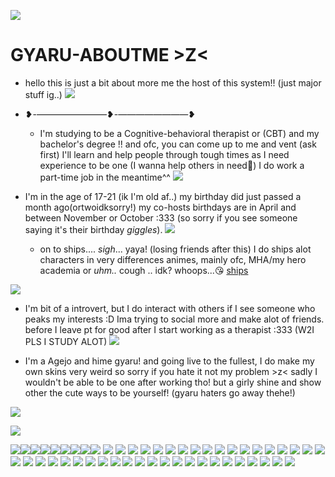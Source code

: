 ![](https://64.media.tumblr.com/551c5f7cb670d6b24968da483de3b5e1/dc6648262ddac9c0-f0/s500x750/e28f6e546b9560aa67a5caa07c340cecdcf92a04.pnj)
# GYARU-ABOUTME >Z<
 - hello this is just a bit about more me the host of this system!! (just major stuff ig..) ![](https://64.media.tumblr.com/332f83811731c6bdcc49d6da665688f8/dc6648262ddac9c0-92/s100x200/69400c60b7057c4a00dacd8722e58033a3a2eddb.gifv)
 - ❥-————————❥-————————❥

    - I'm studying to be a Cognitive-behavioral therapist or (CBT) and my bachelor's degree !! and ofc, you can come up to me and vent (ask first) I'll learn and help people through tough times as I need experience to be one (I wanna help others in need🙏) I do work a part-time job in the meantime^^
![](https://64.media.tumblr.com/6847d828e0610397fe0f611fea6dab43/dc6648262ddac9c0-ca/s400x600/f25123e2185cc63eda71dcdc356e5790a978ecb2.pnj)
  - I'm in the age of 17-21 (ik I'm old af..) my birthday did just passed a month ago(ortwoidksorry!) my co-hosts birthdays are in April and between November or October :333 (so sorry if you see someone saying it's their birthday *giggles*).
![](https://64.media.tumblr.com/6847d828e0610397fe0f611fea6dab43/dc6648262ddac9c0-ca/s400x600/f25123e2185cc63eda71dcdc356e5790a978ecb2.pnj)
    - on to ships.... *sigh*... yaya! (losing friends after this)
      I do ships alot characters in very differences animes, mainly ofc, MHA/my hero academia or *uhm..* cough .. idk? whoops...😘 [ships](https://rentry.co/ShipsiLove)
      
![](https://64.media.tumblr.com/6847d828e0610397fe0f611fea6dab43/dc6648262ddac9c0-ca/s400x600/f25123e2185cc63eda71dcdc356e5790a978ecb2.pnj)
   - I'm bit of a introvert, but I do interact with others if I see someone who peaks my interests :D Ima trying to social more and make alot of friends. before I leave pt for good after I start working as a therapist :333 (W2I PLS I STUDY ALOT)
![](https://64.media.tumblr.com/6847d828e0610397fe0f611fea6dab43/dc6648262ddac9c0-ca/s400x600/f25123e2185cc63eda71dcdc356e5790a978ecb2.pnj)

   - I'm a Agejo and hime gyaru! and going live to the fullest, I do make my own skins very weird so sorry if you hate it not my problem >z< sadly I wouldn't be able to be one after working tho! but a girly shine and show other the cute ways to be yourself! (gyaru haters go away thehe!)

![](https://64.media.tumblr.com/6847d828e0610397fe0f611fea6dab43/dc6648262ddac9c0-ca/s400x600/f25123e2185cc63eda71dcdc356e5790a978ecb2.pnj)
     


   ![](https://64.media.tumblr.com/a496b77b4ac229bbba7df9f0bb7c02f1/108877a9712465de-14/s400x600/7e30d7596d90919b2b1779a5cb9d0a3b9c214daa.pnj)

   
![](https://64.media.tumblr.com/ff403e02f98a679e8a709608b1b96f8f/64cecb37afacc079-93/s500x750/a3329df62f1b3fddac362043803449e72ad94fde.gifv)![](https://64.media.tumblr.com/a52795d505a1904e4a85d702093b7965/3eb62f1e271f684b-16/s250x400/3b65bdfa93d98c0b0a96d66c934bcc148c4db7bd.gifv)![](https://64.media.tumblr.com/127efb2e3645dd1a9b82bf13bdc47ae3/eea751e2a299cde4-3c/s640x960/09e0d7f8eacac9048edb3578fa55758551a7c37b.gifv)![](https://64.media.tumblr.com/53a76bceef5514454eb5a9cfaa7c78fd/f280675ded344010-60/s640x960/c5f547a478d7aed7934bd60794bf0a95a95ab552.gifv)![](https://64.media.tumblr.com/baaa235606959f093412839480c74e4e/accec96693a4eb1d-0b/s250x400/b7e031cf6459c10205814c89b5449f8c065901c8.gifv)![](https://64.media.tumblr.com/6bd5623969324bb07b258c45c0315cae/333c79aa6197ae16-4c/s250x400/6e6dfa19930ef706ebbd0d596606a69b3dfbe30f.gifv)![](https://64.media.tumblr.com/244d34930e059a4274fe009d8120e12c/333c79aa6197ae16-fd/s250x400/3642d05b7d1bcb990dcd6ce274dcf8948e5206a7.gifv)![](https://64.media.tumblr.com/98e8db826eda621b5ad9c9a05bf67238/271ca49191df0e5d-fc/s250x400/ce0a15081ee6799bfccc5233f042537c1b7383b7.gifv)![](https://64.media.tumblr.com/1b613245ebc47e180ce95924e283d7c3/271ca49191df0e5d-3a/s250x400/e9110e6a91f242e0fe7fe63fc28e6a9c694c3052.gifvifv)
![](https://64.media.tumblr.com/9c5a3fa7ef2fa74aa36e92211debd7a4/c151cbadcef22eab-84/s250x400/9f88372b2e4ca4cf7ac8bf633ad38ec87ff3e19c.gifv)
![](https://64.media.tumblr.com/1d736f75e56c6779fa30d88025dab36e/b8d9733e584a48f0-11/s250x400/0dc83237ee55a3fa2eb5256be4bc78ca43342573.gifv)
![](https://64.media.tumblr.com/5751de8a756ddb3a197c6593b3e8241f/b101001ea3011547-4b/s250x400/702a4727537acdceed770d8e2f6b206ee43c4f0b.gifv)
![](https://adriansblinkiecollection.neocities.org/c37.gif)
![](https://adriansblinkiecollection.neocities.org/d18.gif)
![](https://adriansblinkiecollection.neocities.org/e61.gif)
![](https://adriansblinkiecollection.neocities.org/e95.gif)
![](https://adriansblinkiecollection.neocities.org/v52.gif)
![](https://adriansblinkiecollection.neocities.org/f19.gif)
![](https://adriansblinkiecollection.neocities.org/g67.gif)
![](https://adriansblinkiecollection.neocities.org/g35.gif)
![](https://adriansblinkiecollection.neocities.org/g39.gif)
![](https://adriansblinkiecollection.neocities.org/g100.gif)
![](https://adriansblinkiecollection.neocities.org/w5.gif)
![](https://adriansblinkiecollection.neocities.org/q21.gif)
![](https://adriansblinkiecollection.neocities.org/t10.gif)
![](https://adriansblinkiecollection.neocities.org/x25.gif)
![](https://adriansblinkiecollection.neocities.org/z42.gif)
![](https://adriansblinkiecollection.neocities.org/51.gif)
![](https://adriansblinkiecollection.neocities.org/62.gif)
![](https://adriansblinkiecollection.neocities.org/stamps/d67.gif)
![](https://adriansblinkiecollection.neocities.org/stamps/d78.png)
![](https://adriansblinkiecollection.neocities.org/stamps/d85.png)
![](https://adriansblinkiecollection.neocities.org/stamps/d21.jpg)
![](https://adriansblinkiecollection.neocities.org/stamps/d18.gif)
![](https://adriansblinkiecollection.neocities.org/stamps/b49.jpg)
![](https://adriansblinkiecollection.neocities.org/stamps/i16.png)
![](https://adriansblinkiecollection.neocities.org/stamps/f4.png)
![](https://adriansblinkiecollection.neocities.org/stamps/f60.gif)
![](https://adriansblinkiecollection.neocities.org/stamps/e108.gif)
![](https://adriansblinkiecollection.neocities.org/stamps/k36.gif)
![](https://adriansblinkiecollection.neocities.org/stamps/b58.gif)
![](https://adriansblinkiecollection.neocities.org/stamps/d32.gif)
![](https://adriansblinkiecollection.neocities.org/stamps/d56.png)
![](https://adriansblinkiecollection.neocities.org/stamps/d10.png)
![](https://adriansblinkiecollection.neocities.org/stamps/d39.gif)
![](https://adriansblinkiecollection.neocities.org/stamps/c14.gif)
![](https://adriansblinkiecollection.neocities.org/stamps/d15.jpg)
![](https://adriansblinkiecollection.neocities.org/stamps/c11.gif)
![](https://adriansblinkiecollection.neocities.org/stamps/j18.png)
![](https://64.media.tumblr.com/1fba453ed482eb22f7d81344e3b7453d/dc6648262ddac9c0-6d/s500x750/43e40b8176d66f5c444d3dd2cac8a8508cf76aff.gifv)
